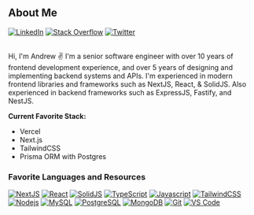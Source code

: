 
  <h2>About Me</h2>
  <a href="https://www.linkedin.com/in/andrewmissey/"><img src="https://img.shields.io/badge/Linkedin-0077b5?style=flat-square&logo=linkedin" alt="LinkedIn" /></a>
  <a href="https://stackoverflow.com/users/16496546/mizzy"><img src="https://img.shields.io/badge/Stack Overflow-f48024?style=flat-square&logo=stackoverflow&logoColor=white" alt="Stack Overflow" /></a>
  <a href="https://www.twitter.com/mizzyexists/"><img src="https://img.shields.io/badge/Twitter-1DA1F2?style=flat-square&logo=twitter&logoColor=fff" alt="Twitter" /></a>
  <br/><br/>
  <p>Hi, I'm Andrew ✌️ I'm a senior software engineer with over 10 years of frontend development experience, and over 5 years of designing and implementing backend systems and APIs. I'm experienced in modern frontend libraries and frameworks such as NextJS, React, & SolidJS. Also experienced in backend frameworks such as ExpressJS, Fastify, and NestJS.

<strong>Current Favorite Stack:</strong>
- Vercel
- Next.js
- TailwindCSS
- Prisma ORM with Postgres
</p>
<div align="left">
  <h3>Favorite Languages and Resources</h3>
  <a href="https://nextjs.org/" target="_blank"><img src="https://img.shields.io/badge/-NextJS-ffffff?style=for-the-badge&logo=vercel&logoColor=000" alt="NextJS"></a>
  <a href="https://reactjs.org/" target="_blank"><img src="https://img.shields.io/badge/-React-61DAFB?style=for-the-badge&logo=react&logoColor=000" alt="React"></a>
  <a href="https://www.solidjs.com/" target="_blank"><img src="https://img.shields.io/badge/-SolidJS-222222?style=for-the-badge&logo=solid&logoColor=3e5f89" alt="SolidJS"></a>
  <a href="https://www.typescriptlang.org/" target="_blank"><img src="https://img.shields.io/badge/-TypeScript-3178C6?style=for-the-badge&logo=javascript&logoColor=fff" alt="TypeScript"></a>
  <a href="https://www.javascript.com/" target="_blank"><img src="https://img.shields.io/badge/-JavaScript-F7DF1E?style=for-the-badge&logo=javascript&logoColor=000000" alt="Javascript"></a>
  <a href="https://tailwindcss.com/" target="_blank"><img src="https://img.shields.io/badge/-TailwindCSS-1DA1F2?style=for-the-badge&logo=tailwindcss&logoColor=ffffff" alt="TailwindCSS"></a>
  <a href="https://nodejs.org/en/" target="_blank"><img src="https://img.shields.io/badge/-Nodejs-339933?style=for-the-badge&logo=Node.js&logoColor=ffffff" alt="Nodejs"></a>
  <a href="https://www.mysql.com/" target="_blank"><img src="https://img.shields.io/badge/-MySQL-4479A1?style=for-the-badge&logo=mysql&logoColor=fff" alt="MySQL"></a>
  <a href="https://www.postgresql.org/" target="_blank"><img src="https://img.shields.io/badge/-PostgreSQL-4479A1?style=for-the-badge&logo=postgresql&logoColor=fff" alt="PostgreSQL"></a>
  <a href="https://www.mongodb.com/" target="_blank"><img src="https://img.shields.io/badge/-MongoDB-47A248?style=for-the-badge&logo=mongodb&logoColor=ffffff" alt="MongoDB"></a>
  <a href="https://git-scm.com/" target="_blank"><img src="https://img.shields.io/badge/-Git-%23F05032?style=for-the-badge&logo=git&logoColor=%23ffffff" alt="Git"></a>
  <a href="https://code.visualstudio.com/" target="_blank"><img src="https://img.shields.io/badge/-VS%20Code-007ACC?style=for-the-badge&logo=visualstudiocode&logoColor=fff" alt="VS Code"></a>
  <br/><br/>
</div>


<br/>
